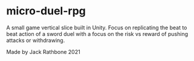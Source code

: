 # micro-duel-rpg

A small game vertical slice built in Unity. Focus on replicating the beat to beat action of a sword duel with a focus on the risk vs reward of pushing attacks or withdrawing.

Made by Jack Rathbone 2021
